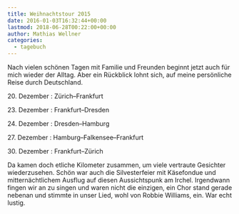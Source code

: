 ```yaml
---
title: Weihnachtstour 2015
date: 2016-01-03T16:32:44+00:00
lastmod: 2018-06-28T00:22:00+00:00
author: Mathias Wellner
categories:
  - tagebuch
---
```

Nach vielen schönen Tagen mit Familie und Freunden beginnt jetzt auch für mich wieder der Alltag. Aber ein Rückblick lohnt sich, auf meine persönliche Reise durch Deutschland. 
<!--more-->

20\. Dezember
:   Zürich&ndash;Frankfurt

23\. Dezember
:   Frankfurt&ndash;Dresden

24\. Dezember
:   Dresden&ndash;Hamburg

27\. Dezember
:   Hamburg&ndash;Falkensee&ndash;Frankfurt

30\. Dezember
:   Frankfurt&ndash;Zürich

Da kamen doch etliche Kilometer zusammen, um viele vertraute Gesichter wiederzusehen. Schön war auch die Silvesterfeier mit Käsefondue und mitternächtlichem Ausflug auf diesen Aussichtspunk am Irchel. Irgendwann fingen wir an zu singen und waren nicht die einzigen, ein Chor stand gerade nebenan und stimmte in unser Lied, wohl von Robbie Williams, ein. War echt lustig.